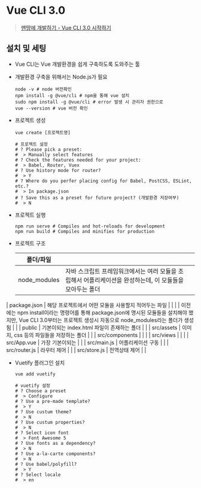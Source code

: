 # Vue CLI 3.0

> <a href="https://youtu.be/G6rhxMuqnhU">맨땅에 개발하기 - Vue CLI 3.0 시작하기</a>

## 설치 및 세팅

- Vue CLI는 Vue 개발환경을 쉽게 구축하도록 도와주는 툴

- 개발환경 구축을 위해서는 Node.js가 필요

  ```shell
  node -v # node 버전확인
  npm install -g @vue/cli # npm을 통해 vue 설치
  sudo npm install -g @vue/cli # error 발생 시 관리자 권한으로 
  vue --version # vue 버전 확인
  ```

- 프로젝트 생성

  ```shell
  vue create [프로젝트명]
  
  # 프로젝트 설정
  # ? Please pick a preset: 
  #  > Manually select features
  # ? Check the features needed for your project:
  #  > Babel, Router, Vuex
  # ? Use history mode for router?
  #  > Y
  # ? Where do you perfer placing config for Babel, PostCSS, ESLint, etc.?
  #  > In package.json
  # ? Save this as a preset for future project? (개발환경 저장여부)
  #  > N
  ```

- 프로젝트 실행

  ```shell
  npm run serve # Compiles and hot-reloads for development
  npm run build # Compiles and minifies for production
  ```

- 프로젝트 구조

  | 폴더/파일      |                                                              |      |
  | -------------- | ------------------------------------------------------------ | ---- |
  | node_modules   | 자바 스크립트 프레임워크에서는 여러 모듈을 조립해서 어플리케이션을 완성하는데, 이 모듈들을 모아두는 폴더 |      |
| package.json   | 해당 프로젝트에서 어떤 모듈을 사용할지 적어두는 파일         |      |
  |                | 이전에는 npm install이라는 명령어를 통해 package.json에 명시된 모듈들을 설치해야 했지만, Vue CLI 3.0부터는 프로젝트 생성시 자동으로 node_modules라는 폴더가 생성됨 |      |
  | public         | 기본이되는 index.html 파일이 존재하는 폴더                   |      |
  | src/assets     | 이미지, css 등의 파일들을 저장하는 폴더                      |      |
  | src/components |                                                              |      |
  | src/views      |                                                              |      |
  | src/App.vue    | 가장 기본이되는                                              |      |
  | src/main.js    | 어플리케이션 구동                                            |      |
  | src/router.js  | 라우터 제어                                                  |      |
  | src/store.js   | 전역상태 제어                                                |      |

- Vuetify 플러그인 설치

  ```shell
  vue add vuetify
  
  # vuetify 설정
  # ? Choose a preset
  #  > Configure
  # ? Use a pre-made template?
  #  > Y
  # ? Use custum theme?
  #  > N
  # ? Use custum properties?
  #  > N
  # ? Select icon font
  #  > Font Awesome 5
  # ? Use fonts as a dependency?
  #  > N
  # ? Use a-la-carte components?
  #  > N
  # ? Use babel/polyfill?
  #  > Y
  # ? Select locale
  #  > en
  ```



